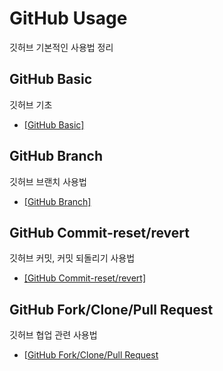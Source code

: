 # GitHub Usage

깃허브 기본적인 사용법 정리

## GitHub Basic

깃허브 기초

- [[GitHub Basic]](./GitHub_Basic.md)

## GitHub Branch

깃허브 브랜치 사용법

- [[GitHub Branch]](./GitHub_Branch.md)

## GitHub Commit-reset/revert

깃허브 커밋, 커밋 되돌리기 사용법

- [[GitHub Commit-reset/revert]](./GitHub_Commit_reset_revert.md)

## GitHub Fork/Clone/Pull Request

깃허브 협업 관련 사용법

- [[GitHub Fork/Clone/Pull Request](./GitHub_Fork_Clone_Pull_Request.md)
